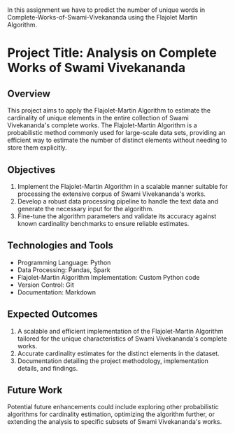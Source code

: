 # 


In this assignment we have to predict the number of unique words in Complete-Works-of-Swami-Vivekananda using the Flajolet Martin Algorithm.


# Project Title: Analysis on Complete Works of Swami Vivekananda

## Overview
This project aims to apply the Flajolet-Martin Algorithm to estimate the cardinality of unique elements in the entire collection of Swami Vivekananda's complete works. The Flajolet-Martin Algorithm is a probabilistic method commonly used for large-scale data sets, providing an efficient way to estimate the number of distinct elements without needing to store them explicitly.

## Objectives
1. Implement the Flajolet-Martin Algorithm in a scalable manner suitable for processing the extensive corpus of Swami Vivekananda's works.
2. Develop a robust data processing pipeline to handle the text data and generate the necessary input for the algorithm.
3. Fine-tune the algorithm parameters and validate its accuracy against known cardinality benchmarks to ensure reliable estimates.

## Technologies and Tools
- Programming Language: Python
- Data Processing: Pandas, Spark
- Flajolet-Martin Algorithm Implementation: Custom Python code
- Version Control: Git
- Documentation: Markdown

## Expected Outcomes
1. A scalable and efficient implementation of the Flajolet-Martin Algorithm tailored for the unique characteristics of Swami Vivekananda's complete works.
2. Accurate cardinality estimates for the distinct elements in the dataset.
3. Documentation detailing the project methodology, implementation details, and findings.

## Future Work
Potential future enhancements could include exploring other probabilistic algorithms for cardinality estimation, optimizing the algorithm further, or extending the analysis to specific subsets of Swami Vivekananda's works.


